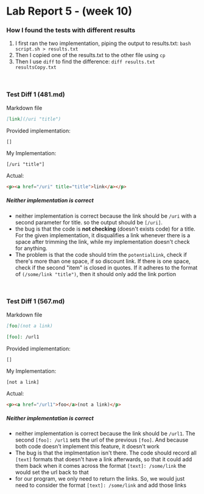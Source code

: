 # Lab Report 5 - (week 10)

### How I found the tests with different results
1. I first ran the two implementation, piping the output to results.txt: `bash script.sh > results.txt`
2. Then I copied one of the results.txt to the other file using `cp`
3. Then I use `diff` to find the difference: `diff results.txt resultsCopy.txt`

<br/>

### Test Diff 1 (481.md)
Markdown file
```markdown
[link](/uri "title")

```
Provided implementation:
```
[]
```
My Implementation:
```
[/uri "title"]
```
Actual:
```html
<p><a href="/uri" title="title">link</a></p>
```
##### Neither implementation is correct
- neither implementation is correct because the link should be `/uri` with a second parameter for title. so the output should be `[/uri]`.
- the bug is that the code is **not checking** (doesn't exists code) for a title. For the given implementation, it disqualifies a link whenever there is a space after trimming the link, while my implementation doesn't check for anything.
- The problem is that the code should trim the `potentialLink`, check if there's more than one space, if so discount link. If there is one space, check if the second "item" is closed in quotes. If it adheres to the format of `(/some/link "title")`, then it should only add the link portion

<br/>

### Test Diff 1 (567.md)
Markdown file
```markdown
[foo](not a link)

[foo]: /url1

```
Provided implementation:
```
[]
```
My Implementation:
```
[not a link]
```
Actual:
```html
<p><a href="/url1">foo</a>(not a link)</p>
```
##### Neither implementation is correct
- neither implementation is correct because the link should be `/url1`. The second `[foo]: /url1` sets the url of the previous `[foo]`. And because both code doesn't implement this feature, it doesn't work
- The bug is that the implmentation isn't there. The code should record all `[text]` formats that doesn't have a link afterwards, so that it could add them back when it comes across the format `[text]: /some/link` the would set the url back to that
- for our program, we only need to return the links. So, we would just need to consider the format `[text]: /some/link` and add those links